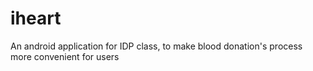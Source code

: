 iheart
======

An android application for IDP class, to make blood donation's process more convenient for users
